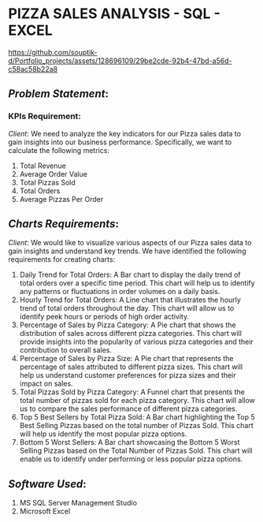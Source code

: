 # PIZZA SALES ANALYSIS - SQL - EXCEL


https://github.com/souptik-d/Portfolio_projects/assets/128696109/29be2cde-92b4-47bd-a56d-c58ac58b22a8

## *Problem Statement*: 

### KPIs Requirement: 
*Client*: We need to analyze the key indicators for our Pizza sales data to gain insights into our business performance. Specifically, we want to calculate the following metrics:
1.	Total Revenue
2.	Average Order Value
3.	Total Pizzas Sold
4.	Total Orders
5.	Average Pizzas Per Order
## *Charts Requirements*:
*Client*: We would like to visualize various aspects of our Pizza sales data to gain insights and understand key trends. We have identified the following requirements for creating charts:
1.	Daily Trend for Total Orders: A Bar chart to display the daily trend of total orders over a specific time period. This chart will help us to identify any patterns or fluctuations in order volumes on a daily basis.
2.	Hourly Trend for Total Orders: A Line chart that illustrates the hourly trend of total orders throughout the day. This chart will allow us to identify peek hours or periods of high order activity.
3.	Percentage of Sales by Pizza Category: A Pie chart that shows the distribution of sales across different pizza categories. This chart will provide insights into the popularity of various pizza categories and their contribution to overall sales.
4.	Percentage of Sales by Pizza Size:  A Pie chart that represents the percentage of sales attributed to different pizza sizes. This chart will help us understand customer preferences for pizza sizes and their impact on sales.
5.	Total Pizzas Sold by Pizza Category: A Funnel chart that presents the total number of pizzas sold for each pizza category. This chart will allow us to compare the sales performance of different pizza categories.
6.	Top 5 Best Sellers by Total Pizza Sold: A Bar chart highlighting the Top 5 Best Selling Pizzas based on the total number of Pizzas Sold. This chart will help us identify the most popular pizza options.
7.	Bottom 5 Worst Sellers: A Bar chart showcasing the Bottom 5 Worst Selling Pizzas based on the Total Number of Pizzas Sold. This chart will enable us to identify under performing or less popular pizza options.

## *Software Used*:
1.	MS SQL Server Management Studio
2.	Microsoft Excel
